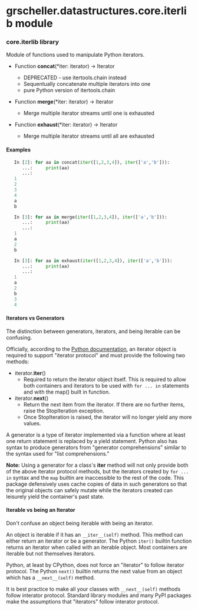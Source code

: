 # grscheller.datastructures.core.iterlib module

### core.iterlib library

Module of functions used to manipulate Python iterators.

* Function **concat**(*iter: iterator) -> Iterator
  * DEPRECATED - use itertools.chain instead
  * Sequentually concatenate multiple iterators into one
  * pure Python version of itertools.chain

* Function **merge**(*iter: iterator) -> Iterator
  * Merge multiple iterator streams until one is exhausted

* Function **exhaust**(*iter: iterator) -> Iterator
  * Merge multiple iterator streams until all are exhausted

#### Examples

```python
   In [2]: for aa in concat(iter([1,2,3,4]), iter(['a','b'])):
      ...:     print(aa)
      ...:
   1
   2
   3
   4
   a
   b

   In [3]: for aa in merge(iter([1,2,3,4]), iter(['a','b'])):
      ...:     print(aa)
      ...:
   1
   a
   2
   b

   In [3]: for aa in exhaust(iter([1,2,3,4]), iter(['a','b'])):
      ...:     print(aa)
      ...:
   1
   a
   2
   b
   3
   4
```

#### Iterators vs Generators

The distinction between generators, iterators, and being iterable can
be confusing.

Officially, according to the [Python documentation][1], an iterator
object is required to support "iterator protocol" and must provide
the following two methods:

* iterator.__iter__()
  * Required to return the iterator object itself. This is required to
    allow both containers and iterators to be used with `for ... in`
    statements and with the map() built in function.
* iterator.__next__()
  * Return the next item from the iterator. If there are no further
    items, raise the StopIteration exception.
  * Once StopIteration is raised, the iterator will no longer yield
    any more values.

A generator is a type of iterator implemented via a function where at
least one return statement is replaced by a yield statement. Python also
has syntax to produce generators from "generator comprehensions" similar
to the syntax used for "list comprehensions."

__Note:__ Using a generator for a class's __iter__ method will not only
provide both of the above iterator protocol methods, but the iterators
created by `for ... in` syntax and the `map` builtin are inaccessible to
the rest of the code. This package defensively uses cache copies of data
in such generators so that the original objects can safely mutate while
the iterators created can leisurely yield the container's past state.

#### Iterable vs being an Iterator 

Don't confuse an object being iterable with being an iterator.

An object is iterable if it has an `__iter__(self)` method. This method
can either return an iterator or be a generator. The Python `iter()`
builtin function returns an iterator when called with an iterable
object. Most containers are iterable but not themselves iterators.

Python, at least by CPython, does not force an "iterator" to follow
iterator protocol. The Python `next()` builtin returns the next value
from an object which has a `__next__(self)` method.

It is best practice to make all your classes with `__next__(self)`
methods follow interator protocol. Standard library modules and many
PyPI packages make the assumptions that "iterators" follow interator
protocol.

[1]: https://docs.python.org/3/library/stdtypes.html#iterator-types
